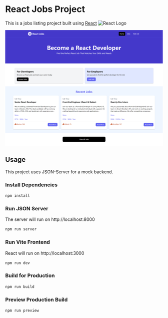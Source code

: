 # React Jobs Project 
This is a jobs listing project built using [React](https://react.dev/)&nbsp;<img src="https://raw.githubusercontent.com/facebook/react/main/fixtures/dom/public/react-logo.svg" alt="React Logo" width="44.083" height="39.225">

<img src="public/screen.png" />

## Usage

This project uses JSON-Server for a mock backend.

### Install Dependencies

```bash
npm install
```

### Run JSON Server

The server will run on http://localhost:8000

```bash
npm run server
```

### Run Vite Frontend

React will run on http://localhost:3000

```bash
npm run dev
```

### Build for Production

```bash
npm run build
```

### Preview Production Build

```bash
npm run preview
```
